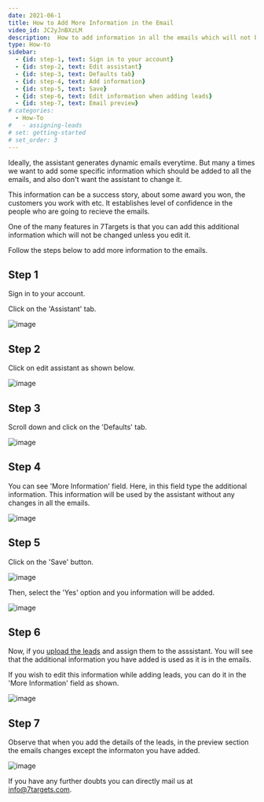 ```yaml
---
date: 2021-06-1
title: How to Add More Information in the Email
video_id: JC2yJnBXzLM
description:  How to add information in all the emails which will not be changed by the assistant
type: How-to
sidebar:
  - {id: step-1, text: Sign in to your account}
  - {id: step-2, text: Edit assistant}
  - {id: step-3, text: Defaults tab}
  - {id: step-4, text: Add information}
  - {id: step-5, text: Save}
  - {id: step-6, text: Edit information when adding leads}
  - {id: step-7, text: Email preview}
# categories:
  - How-To
#   - assigning-leads
# set: getting-started
# set_order: 3
---
```

Ideally, the assistant generates dynamic emails everytime. But many a times we want to add some specific information which should be added to all the emails, and also don't want the assistant to change it. 

This information can be a success story, about some award you won, the customers you work with etc. It establishes level of confidence in the people who are going to recieve the emails.

One of the many features in 7Targets is that you can add this additional information which will not be changed unless you edit it.

Follow the steps below to add more information to the emails.

## Step 1

Sign in to your account.

Click on the 'Assistant' tab.

![image](../../images/more-info-1.png)

## Step 2

Click on edit assistant as shown below.

![image](../../images/more-info-2.png)


## Step 3

Scroll down and click on the 'Defaults' tab.

![image](../../images/more-info-3.png)


## Step 4

You can see 'More Information' field. Here, in this field type the additional information. This information will be used by the assistant without any changes in all the emails.

![image](../../images/more-info-4.png)

## Step 5

Click on the 'Save' button.

![image](../../images/more-info-5.png)

Then, select the 'Yes' option and you information will be added.

![image](../../images/more-info-6.png)

## Step 6

Now, if you [upload the leads](https://help.7targets.ai/how-to-add-multiple-leads/) and assign them to the asssistant. You will see that the additional information you have added is used as it is in the emails.


If you wish to edit this information while adding leads, you can do it in the 'More Information' field as shown.


![image](../../images/more-info-8.png)


## Step 7


Observe that when you add the details of the leads, in the preview section the emails changes except the informaton you have added.

![image](../../images/more-info-9.png)

If you have any further doubts you can directly mail us at info@7targets.com.